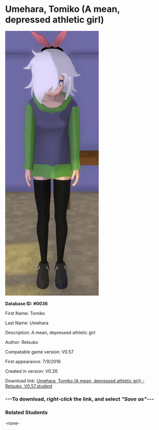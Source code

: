 # Umehara, Tomiko (A mean, depressed athletic girl)

<img src="../../Files/Images/Umehara, Tomiko (A mean, depressed athletic girl).png" title="Umehara, Tomiko (A mean, depressed athletic girl) - Retsuko, V0.57">

**Database ID: #0036**

First Name: Tomiko

Last Name: Umehara

Description: A mean, depressed athletic girl

Author: Retsuko

Compatable game version: V0.57

First appearance: 7/9/2018

Created in version: V0.26

Download link: <a href="https://raw.githubusercontent.com/Arbiter1223/Daigaku-Gurashi-Custom-Students/master/Files/Student%20Files/Umehara%2C%20Tomiko%20(A%20mean%2C%20depressed%20athletic%20girl)%20-%20Retsuko%2C%20V0.57.student">Umehara, Tomiko (A mean, depressed athletic girl) - Retsuko, V0.57.student</a>

### ---**To download, _right-click_ the link, and select _"Save as"_**---

### Related Students

-none-
